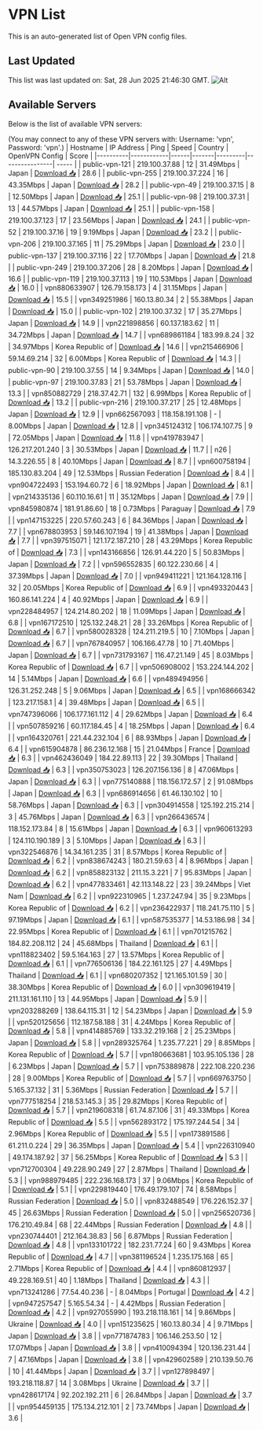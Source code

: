 # VPN List

This is an auto-generated list of Open VPN config files.

## Last Updated

This list was last updated on: Sat, 28 Jun 2025 21:46:30 GMT.
![Alt](https://repobeats.axiom.co/api/embed/186b98318ef1479477931607c1ad7d823f12451f.svg "Repobeats analytics image")

## Available Servers

Below is the list of available VPN servers:

(You may connect to any of these VPN servers with: Username: 'vpn', Password: 'vpn'.)
| Hostname | IP Address | Ping | Speed | Country | OpenVPN Config | Score |
|----------|------------|------|-------|---------|----------------| ----- |
| public-vpn-121 | 219.100.37.88 | 12 | 31.49Mbps | Japan | [Download 📥](./configs/server_0_JP.ovpn) | 28.6 |
| public-vpn-255 | 219.100.37.224 | 16 | 43.35Mbps | Japan | [Download 📥](./configs/server_1_JP.ovpn) | 28.2 |
| public-vpn-49 | 219.100.37.15 | 8 | 12.50Mbps | Japan | [Download 📥](./configs/server_2_JP.ovpn) | 25.1 |
| public-vpn-98 | 219.100.37.31 | 13 | 44.57Mbps | Japan | [Download 📥](./configs/server_3_JP.ovpn) | 25.1 |
| public-vpn-158 | 219.100.37.123 | 17 | 23.56Mbps | Japan | [Download 📥](./configs/server_4_JP.ovpn) | 24.1 |
| public-vpn-52 | 219.100.37.16 | 19 | 9.19Mbps | Japan | [Download 📥](./configs/server_5_JP.ovpn) | 23.2 |
| public-vpn-206 | 219.100.37.165 | 11 | 75.29Mbps | Japan | [Download 📥](./configs/server_6_JP.ovpn) | 23.0 |
| public-vpn-137 | 219.100.37.116 | 22 | 17.70Mbps | Japan | [Download 📥](./configs/server_7_JP.ovpn) | 21.8 |
| public-vpn-249 | 219.100.37.206 | 28 | 8.20Mbps | Japan | [Download 📥](./configs/server_8_JP.ovpn) | 16.6 |
| public-vpn-119 | 219.100.37.113 | 19 | 110.53Mbps | Japan | [Download 📥](./configs/server_9_JP.ovpn) | 16.0 |
| vpn880633907 | 126.79.158.173 | 4 | 31.15Mbps | Japan | [Download 📥](./configs/server_10_JP.ovpn) | 15.5 |
| vpn349251986 | 160.13.80.34 | 2 | 55.38Mbps | Japan | [Download 📥](./configs/server_11_JP.ovpn) | 15.0 |
| public-vpn-102 | 219.100.37.32 | 17 | 35.27Mbps | Japan | [Download 📥](./configs/server_12_JP.ovpn) | 14.9 |
| vpn221898856 | 60.137.183.62 | 11 | 34.72Mbps | Japan | [Download 📥](./configs/server_13_JP.ovpn) | 14.7 |
| vpn689861184 | 183.99.8.24 | 32 | 34.97Mbps | Korea Republic of | [Download 📥](./configs/server_14_KR.ovpn) | 14.6 |
| vpn215466906 | 59.14.69.214 | 32 | 6.00Mbps | Korea Republic of | [Download 📥](./configs/server_15_KR.ovpn) | 14.3 |
| public-vpn-90 | 219.100.37.55 | 14 | 9.34Mbps | Japan | [Download 📥](./configs/server_16_JP.ovpn) | 14.0 |
| public-vpn-97 | 219.100.37.83 | 21 | 53.78Mbps | Japan | [Download 📥](./configs/server_17_JP.ovpn) | 13.3 |
| vpn850882729 | 218.37.42.71 | 132 | 6.99Mbps | Korea Republic of | [Download 📥](./configs/server_18_KR.ovpn) | 13.2 |
| public-vpn-216 | 219.100.37.217 | 25 | 12.48Mbps | Japan | [Download 📥](./configs/server_19_JP.ovpn) | 12.9 |
| vpn662567093 | 118.158.191.108 | - | 8.00Mbps | Japan | [Download 📥](./configs/server_20_JP.ovpn) | 12.8 |
| vpn345124312 | 106.174.107.75 | 9 | 72.05Mbps | Japan | [Download 📥](./configs/server_21_JP.ovpn) | 11.8 |
| vpn419783947 | 126.217.201.240 | 3 | 30.53Mbps | Japan | [Download 📥](./configs/server_22_JP.ovpn) | 11.7 |
| n26 | 14.3.226.55 | 8 | 40.10Mbps | Japan | [Download 📥](./configs/server_23_JP.ovpn) | 8.7 |
| vpn600758194 | 185.130.83.204 | 49 | 12.53Mbps | Russian Federation | [Download 📥](./configs/server_24_RU.ovpn) | 8.4 |
| vpn904722493 | 153.194.60.72 | 6 | 18.92Mbps | Japan | [Download 📥](./configs/server_25_JP.ovpn) | 8.1 |
| vpn214335136 | 60.110.16.61 | 11 | 35.12Mbps | Japan | [Download 📥](./configs/server_26_JP.ovpn) | 7.9 |
| vpn845980874 | 181.91.86.60 | 18 | 0.73Mbps | Paraguay | [Download 📥](./configs/server_27_PY.ovpn) | 7.9 |
| vpn147153225 | 220.57.60.243 | 6 | 84.36Mbps | Japan | [Download 📥](./configs/server_28_JP.ovpn) | 7.7 |
| vpn678803953 | 59.146.107.194 | 19 | 41.38Mbps | Japan | [Download 📥](./configs/server_29_JP.ovpn) | 7.7 |
| vpn397515071 | 121.172.187.210 | 28 | 43.29Mbps | Korea Republic of | [Download 📥](./configs/server_30_KR.ovpn) | 7.3 |
| vpn143166856 | 126.91.44.220 | 5 | 50.83Mbps | Japan | [Download 📥](./configs/server_31_JP.ovpn) | 7.2 |
| vpn596552835 | 60.122.230.66 | 4 | 37.39Mbps | Japan | [Download 📥](./configs/server_32_JP.ovpn) | 7.0 |
| vpn949411221 | 121.164.128.116 | 32 | 20.05Mbps | Korea Republic of | [Download 📥](./configs/server_33_KR.ovpn) | 6.9 |
| vpn493320443 | 160.86.141.224 | 4 | 40.92Mbps | Japan | [Download 📥](./configs/server_34_JP.ovpn) | 6.9 |
| vpn228484957 | 124.214.80.202 | 18 | 11.09Mbps | Japan | [Download 📥](./configs/server_35_JP.ovpn) | 6.8 |
| vpn167172510 | 125.132.248.21 | 28 | 33.26Mbps | Korea Republic of | [Download 📥](./configs/server_36_KR.ovpn) | 6.7 |
| vpn580028328 | 124.211.219.5 | 10 | 7.10Mbps | Japan | [Download 📥](./configs/server_37_JP.ovpn) | 6.7 |
| vpn767840957 | 106.166.47.78 | 10 | 71.40Mbps | Japan | [Download 📥](./configs/server_38_JP.ovpn) | 6.7 |
| vpn731793167 | 116.47.21.149 | 45 | 8.03Mbps | Korea Republic of | [Download 📥](./configs/server_39_KR.ovpn) | 6.7 |
| vpn506908002 | 153.224.144.202 | 14 | 5.14Mbps | Japan | [Download 📥](./configs/server_40_JP.ovpn) | 6.6 |
| vpn489494956 | 126.31.252.248 | 5 | 9.06Mbps | Japan | [Download 📥](./configs/server_41_JP.ovpn) | 6.5 |
| vpn168666342 | 123.217.158.1 | 4 | 39.48Mbps | Japan | [Download 📥](./configs/server_42_JP.ovpn) | 6.5 |
| vpn747396066 | 106.177.161.112 | 4 | 29.62Mbps | Japan | [Download 📥](./configs/server_43_JP.ovpn) | 6.4 |
| vpn507859216 | 60.117.184.45 | 4 | 18.25Mbps | Japan | [Download 📥](./configs/server_44_JP.ovpn) | 6.4 |
| vpn164320761 | 221.44.232.104 | 6 | 88.93Mbps | Japan | [Download 📥](./configs/server_45_JP.ovpn) | 6.4 |
| vpn615904878 | 86.236.12.168 | 15 | 21.04Mbps | France | [Download 📥](./configs/server_46_FR.ovpn) | 6.3 |
| vpn462436049 | 184.22.89.113 | 22 | 39.30Mbps | Thailand | [Download 📥](./configs/server_47_TH.ovpn) | 6.3 |
| vpn350753023 | 126.207.156.136 | 8 | 47.06Mbps | Japan | [Download 📥](./configs/server_48_JP.ovpn) | 6.3 |
| vpn775140888 | 118.156.172.57 | 2 | 91.08Mbps | Japan | [Download 📥](./configs/server_49_JP.ovpn) | 6.3 |
| vpn686914656 | 61.46.130.102 | 10 | 58.76Mbps | Japan | [Download 📥](./configs/server_50_JP.ovpn) | 6.3 |
| vpn304914558 | 125.192.215.214 | 3 | 45.76Mbps | Japan | [Download 📥](./configs/server_51_JP.ovpn) | 6.3 |
| vpn266436574 | 118.152.173.84 | 8 | 15.61Mbps | Japan | [Download 📥](./configs/server_52_JP.ovpn) | 6.3 |
| vpn960613293 | 124.110.190.189 | 3 | 5.10Mbps | Japan | [Download 📥](./configs/server_53_JP.ovpn) | 6.3 |
| vpn322546876 | 14.34.161.235 | 31 | 8.57Mbps | Korea Republic of | [Download 📥](./configs/server_54_KR.ovpn) | 6.2 |
| vpn838674243 | 180.21.59.63 | 4 | 8.96Mbps | Japan | [Download 📥](./configs/server_55_JP.ovpn) | 6.2 |
| vpn858823132 | 211.15.3.221 | 7 | 95.83Mbps | Japan | [Download 📥](./configs/server_56_JP.ovpn) | 6.2 |
| vpn477833461 | 42.113.148.22 | 23 | 39.24Mbps | Viet Nam | [Download 📥](./configs/server_57_VN.ovpn) | 6.2 |
| vpn922310965 | 1.237.247.94 | 35 | 9.23Mbps | Korea Republic of | [Download 📥](./configs/server_58_KR.ovpn) | 6.2 |
| vpn236422937 | 118.241.75.110 | 5 | 97.19Mbps | Japan | [Download 📥](./configs/server_59_JP.ovpn) | 6.1 |
| vpn587535377 | 14.53.186.98 | 34 | 22.95Mbps | Korea Republic of | [Download 📥](./configs/server_60_KR.ovpn) | 6.1 |
| vpn701215762 | 184.82.208.112 | 24 | 45.68Mbps | Thailand | [Download 📥](./configs/server_61_TH.ovpn) | 6.1 |
| vpn118823402 | 59.5.164.163 | 27 | 13.57Mbps | Korea Republic of | [Download 📥](./configs/server_62_KR.ovpn) | 6.1 |
| vpn776506136 | 184.22.161.125 | 27 | 4.49Mbps | Thailand | [Download 📥](./configs/server_63_TH.ovpn) | 6.1 |
| vpn680207352 | 121.165.101.59 | 30 | 38.30Mbps | Korea Republic of | [Download 📥](./configs/server_64_KR.ovpn) | 6.0 |
| vpn309619419 | 211.131.161.110 | 13 | 44.95Mbps | Japan | [Download 📥](./configs/server_65_JP.ovpn) | 5.9 |
| vpn203288269 | 138.64.115.31 | 12 | 54.23Mbps | Japan | [Download 📥](./configs/server_66_JP.ovpn) | 5.9 |
| vpn520125656 | 112.187.58.188 | 31 | 4.24Mbps | Korea Republic of | [Download 📥](./configs/server_67_KR.ovpn) | 5.8 |
| vpn414885769 | 133.32.219.168 | 2 | 25.23Mbps | Japan | [Download 📥](./configs/server_68_JP.ovpn) | 5.8 |
| vpn289325764 | 1.235.77.221 | 29 | 8.85Mbps | Korea Republic of | [Download 📥](./configs/server_69_KR.ovpn) | 5.7 |
| vpn180663681 | 103.95.105.136 | 28 | 6.23Mbps | Japan | [Download 📥](./configs/server_70_JP.ovpn) | 5.7 |
| vpn753889878 | 222.108.220.236 | 28 | 9.00Mbps | Korea Republic of | [Download 📥](./configs/server_71_KR.ovpn) | 5.7 |
| vpn669763750 | 5.165.37.132 | 31 | 5.36Mbps | Russian Federation | [Download 📥](./configs/server_72_RU.ovpn) | 5.7 |
| vpn777518254 | 218.53.145.3 | 35 | 29.82Mbps | Korea Republic of | [Download 📥](./configs/server_73_KR.ovpn) | 5.7 |
| vpn219608318 | 61.74.87.106 | 31 | 49.33Mbps | Korea Republic of | [Download 📥](./configs/server_74_KR.ovpn) | 5.5 |
| vpn562893172 | 175.197.244.54 | 34 | 2.96Mbps | Korea Republic of | [Download 📥](./configs/server_75_KR.ovpn) | 5.5 |
| vpn173891586 | 61.211.0.224 | 29 | 36.35Mbps | Japan | [Download 📥](./configs/server_76_JP.ovpn) | 5.4 |
| vpn226310940 | 49.174.187.92 | 37 | 56.25Mbps | Korea Republic of | [Download 📥](./configs/server_77_KR.ovpn) | 5.3 |
| vpn712700304 | 49.228.90.249 | 27 | 2.87Mbps | Thailand | [Download 📥](./configs/server_78_TH.ovpn) | 5.3 |
| vpn988979485 | 222.236.168.173 | 37 | 9.06Mbps | Korea Republic of | [Download 📥](./configs/server_79_KR.ovpn) | 5.1 |
| vpn229819440 | 176.49.179.107 | 74 | 8.58Mbps | Russian Federation | [Download 📥](./configs/server_80_RU.ovpn) | 5.0 |
| vpn832488549 | 176.226.152.37 | 45 | 26.63Mbps | Russian Federation | [Download 📥](./configs/server_81_RU.ovpn) | 5.0 |
| vpn256520736 | 176.210.49.84 | 68 | 22.44Mbps | Russian Federation | [Download 📥](./configs/server_82_RU.ovpn) | 4.8 |
| vpn230744401 | 212.164.38.83 | 56 | 6.87Mbps | Russian Federation | [Download 📥](./configs/server_83_RU.ovpn) | 4.8 |
| vpn133101722 | 182.231.77.24 | 60 | 9.43Mbps | Korea Republic of | [Download 📥](./configs/server_84_KR.ovpn) | 4.7 |
| vpn381196524 | 1.235.175.168 | 65 | 2.71Mbps | Korea Republic of | [Download 📥](./configs/server_85_KR.ovpn) | 4.4 |
| vpn860812937 | 49.228.169.51 | 40 | 1.18Mbps | Thailand | [Download 📥](./configs/server_86_TH.ovpn) | 4.3 |
| vpn713241286 | 77.54.40.236 | - | 8.04Mbps | Portugal | [Download 📥](./configs/server_87_PT.ovpn) | 4.2 |
| vpn947257547 | 5.165.54.34 | - | 4.42Mbps | Russian Federation | [Download 📥](./configs/server_88_RU.ovpn) | 4.2 |
| vpn927055990 | 193.218.118.161 | 14 | 9.86Mbps | Ukraine | [Download 📥](./configs/server_89_UA.ovpn) | 4.0 |
| vpn151235625 | 160.13.80.34 | 4 | 9.71Mbps | Japan | [Download 📥](./configs/server_90_JP.ovpn) | 3.8 |
| vpn771874783 | 106.146.253.50 | 12 | 17.07Mbps | Japan | [Download 📥](./configs/server_91_JP.ovpn) | 3.8 |
| vpn410094394 | 120.136.231.44 | 7 | 47.16Mbps | Japan | [Download 📥](./configs/server_92_JP.ovpn) | 3.8 |
| vpn429602589 | 210.139.50.76 | 10 | 41.44Mbps | Japan | [Download 📥](./configs/server_93_JP.ovpn) | 3.7 |
| vpn127898497 | 193.218.118.87 | 14 | 3.08Mbps | Ukraine | [Download 📥](./configs/server_94_UA.ovpn) | 3.7 |
| vpn428617174 | 92.202.192.211 | 6 | 26.84Mbps | Japan | [Download 📥](./configs/server_95_JP.ovpn) | 3.7 |
| vpn954459135 | 175.134.212.101 | 2 | 73.74Mbps | Japan | [Download 📥](./configs/server_96_JP.ovpn) | 3.6 |
